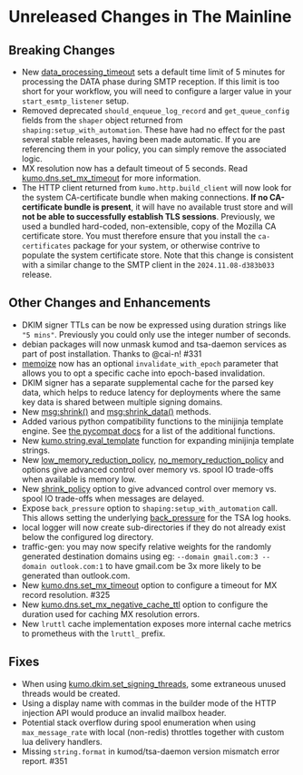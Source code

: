 # Unreleased Changes in The Mainline

## Breaking Changes
* New
  [data_processing_timeout](../reference/kumo/start_esmtp_listener/data_processing_timeout.md)
  sets a default time limit of 5 minutes for processing the DATA phase during
  SMTP reception.  If this limit is too short for your workflow, you will
  need to configure a larger value in your `start_esmtp_listener` setup.
* Removed deprecated `should_enqueue_log_record` and `get_queue_config` fields
  from the `shaper` object returned from `shaping:setup_with_automation`.
  These have had no effect for the past several stable releases, having been
  made automatic. If you are referencing them in your policy, you can simply
  remove the associated logic.
* MX resolution now has a default timeout of 5 seconds. Read
  [kumo.dns.set_mx_timeout](../reference/kumo.dns/set_mx_timeout.md) for more
  information.
* The HTTP client returned from `kumo.http.build_client` will now look for the
  system CA-certificate bundle when making connections. **If no CA-certificate
  bundle is present**, it will have no available trust store and will **not be
  able to successfully establish TLS sessions**. Previously, we used a bundled
  hard-coded, non-extensible, copy of the Mozilla CA certificate store. You
  must therefore ensure that you install the `ca-certificates` package for your
  system, or otherwise contrive to populate the system certificate store. Note
  that this change is consistent with a similar change to the SMTP client in
  the `2024.11.08-d383b033` release.

## Other Changes and Enhancements

* DKIM signer TTLs can be now be expressed using duration strings like `"5
  mins"`. Previously you could only use the integer number of seconds.
* debian packages will now unmask kumod and tsa-daemon services as part
  of post installation.  Thanks to @cai-n! #331
* [memoize](../reference/kumo/memoize.md) now has an optional
  `invalidate_with_epoch` parameter that allows you to opt a specific cache
  into epoch-based invalidation.
* DKIM signer has a separate supplemental cache for the parsed key data,
  which helps to reduce latency for deployments where the same key data
  is shared between multiple signing domains.
* New [msg:shrink()](../reference/message/shrink.md) and
  [msg:shrink_data()](../reference/message/shrink_data.md) methods.
* Added various python compatibility functions to the minijinja template engine.
  See [the pycompat
  docs](https://docs.rs/minijinja-contrib/latest/minijinja_contrib/pycompat/fn.unknown_method_callback.html)
  for a list of the additional functions.
* New [kumo.string.eval_template](../reference/string/eval_template.md)
  function for expanding minijinja template strings.
* New [low_memory_reduction_policy](../reference/kumo/make_egress_path/low_memory_reduction_policy.md),
  [no_memory_reduction_policy](../reference/kumo/make_egress_path/no_memory_reduction_policy.md) and
  options give advanced control over memory vs. spool IO trade-offs when
  available is memory low.
* New [shrink_policy](../reference/kumo/make_queue_config/shrink_policy.md)
  option to give advanced control over memory vs. spool IO trade-offs when
  messages are delayed.
* Expose `back_pressure` option to `shaping:setup_with_automation` call. This
  allows setting the underlying
  [back_pressure](../reference/kumo/configure_log_hook.md) for the TSA log
  hooks.
* local logger will now create sub-directories if they do not already exist
  below the configured log directory.
* traffic-gen: you may now specify relative weights for the randomly generated destination
  domains using eg: `--domain gmail.com:3 --domain outlook.com:1` to have gmail.com
  be 3x more likely to be generated than outlook.com.
* New [kumo.dns.set_mx_timeout](../reference/kumo.dns/set_mx_timeout.md) option
  to configure a timeout for MX record resolution. #325
* New [kumo.dns.set_mx_negative_cache_ttl](../reference/kumo.dns/set_mx_negative_cache_ttl.md)
  option to configure the duration used for caching MX resolution errors.
* New `lruttl` cache implementation exposes more internal cache metrics to
  prometheus with the `lruttl_` prefix.

## Fixes

* When using
  [kumo.dkim.set_signing_threads](../reference/kumo.dkim/set_signing_threads.md),
  some extraneous unused threads would be created.
* Using a display name with commas in the builder mode of the HTTP injection
  API would produce an invalid mailbox header.
* Potential stack overflow during spool enumeration when using
  `max_message_rate` with local (non-redis) throttles together with custom lua delivery
  handlers.
* Missing `string.format` in kumod/tsa-daemon version mismatch error report. #351
